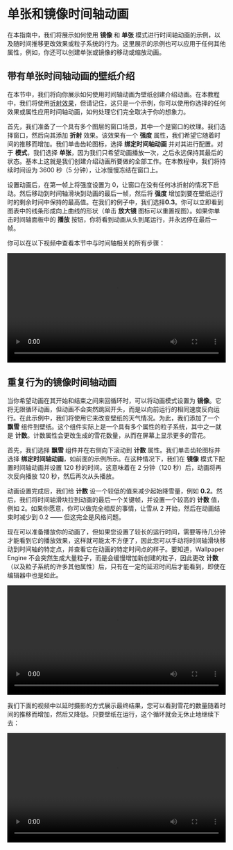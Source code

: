 # 单张和镜像时间轴动画

在本指南中，我们将展示如何使用 **镜像** 和 **单张** 模式进行时间轴动画的示例，以及随时间推移更改效果或粒子系统的行为。这里展示的示例也可以应用于任何其他属性，例如，你还可以创建单张或镜像的移动或缩放动画。

## 带有单张时间轴动画的壁纸介绍

在本节中，我们将向你展示如何使用时间轴动画为壁纸创建介绍动画。在本教程中，我们将使用[折射效果](/wallpaper-engine-docs/scene/effects/effect/refraction)，但请记住，这只是一个示例，你可以使用你选择的任何效果或属性应用时间轴动画，如何处理它们完全取决于你的想象力。

首先，我们准备了一个具有多个图层的窗口场景，其中一个是窗口的纹理。我们选择窗口，然后向其添加 **折射** 效果。该效果有一个 **强度** 属性，我们希望它随着时间的推移而增加。我们单击齿轮图标，选择 **绑定时间轴动画** 并对其进行配置。对于 **模式**，我们选择 **单张**，因为我们只希望动画播放一次，之后永远保持其最后的状态。基本上这就是我们创建介绍动画所要做的全部工作。在本教程中，我们将持续时间设为 3600 秒（5 分钟），让冰慢慢冻结在窗口上。

设置动画后，在第一帧上将强度设置为 0，让窗口在没有任何冰折射的情况下启动。然后移动到时间轴滑块到动画的最后一帧，然后将 **强度** 增加到要在壁纸运行时的剩余时间中保持的最高值。在我们的例子中，我们选择**0.3**。你可以立即看到图表中的线条形成向上曲线的形状（单击 **放大镜** 图标可以重置视图）。如果你单击时间轴面板中的 **播放** 按钮，你将看到动画从头到尾运行，并永远停在最后一帧。

你可以在以下视频中查看本节中与时间轴相关的所有步骤：

<video width="100%" controls>
  <source :src="$withBase('/videos/timeline_effect_ice.mp4')" type="video/mp4">
  Your browser does not support the video tag.
</video>

## 重复行为的镜像时间轴动画

当你希望动画在其开始和结束之间来回循环时，可以将动画模式设置为 **镜像**。它将无限循环动画，但动画不会突然跳回开头，而是以向前运行的相同速度反向运行。在此示例中，我们将使用它来改变壁纸的天气情况。为此，我们添加了一个 **飘雪** 组件到壁纸。这个组件实际上是一个具有多个属性的粒子系统，其中之一就是 **计数**。计数属性会更改生成的雪花数量，从而在屏幕上显示更多的雪花。

首先，我们选择 **飘雪** 组件并在右侧向下滚动到 **计数** 属性。我们单击齿轮图标并选择 **绑定时间轴动画**，如前面的示例所示。在这种情况下，我们在 **镜像** 模式下配置时间轴动画并设置 120 秒的时间。这意味着在 2 分钟（120 秒）后，动画将再次反向播放 120 秒，然后再次从头播放。

动画设置完成后，我们给 **计数** 设一个较低的值来减少起始降雪量，例如 **0.2**。然后，我们将时间轴滑块拉到动画的最后一个关键帧，并设置一个较高的 **计数** 值，例如 2。如果你愿意，你可以做完全相反的事情，让雪从 2 开始，然后在动画结束时减少到 0.2 —— 但这完全是风格问题。

现在可以准备播放你的动画了，但如果您设置了较长的运行时间，需要等待几分钟才能看到它的播放效果，这样就可能太不方便了，因此您可以手动将时间轴滑块移动到时间轴的特定点，并查看它在动画的特定时间点的样子。要知道，Wallpaper Engine 不会突然生成大量粒子，而是会缓慢增加新创建的粒子，因此更改 **计数** （以及粒子系统的许多其他属性）后，只有在一定的延迟时间后才能看到，即使在编辑器中也是如此。

<video width="100%" controls>
  <source :src="$withBase('/videos/timeline_effect_count.mp4')" type="video/mp4">
  Your browser does not support the video tag.
</video>

我们下面的视频中以延时摄影的方式展示最终结果，您可以看到雪花的数量随着时间的推移而增加，然后又降低。只要壁纸在运行，这个循环就会无休止地继续下去：

<video width="100%" controls>
  <source :src="$withBase('/videos/timeline_effect_snow.mp4')" type="video/mp4">
  Your browser does not support the video tag.
</video>